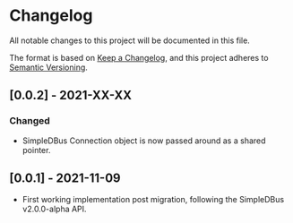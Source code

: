 # Changelog
All notable changes to this project will be documented in this file.

The format is based on [Keep a Changelog](https://keepachangelog.com/en/1.0.0/),
and this project adheres to [Semantic Versioning](https://semver.org/spec/v2.0.0.html).

## [0.0.2] - 2021-XX-XX

### Changed
- SimpleDBus Connection object is now passed around as a shared pointer.

## [0.0.1] - 2021-11-09
- First working implementation post migration, following the SimpleDBus v2.0.0-alpha API.
